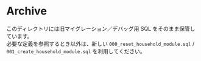 # Archive

このディレクトリには旧マイグレーション／デバッグ用 SQL をそのまま保管しています。\
必要な定義を参照するとき以外は、新しい `000_reset_household_module.sql` / `001_create_household_module.sql` を利用してください。
